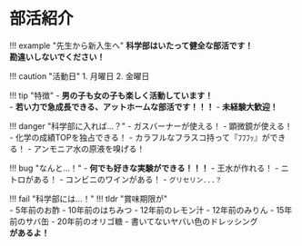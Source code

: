 # 部活紹介
!!! example "先生から新入生へ"
    **科学部はいたって健全な部活です！**  
    **勘違いしないでください！**

!!! caution "活動日"
    1. 月曜日
    2. 金曜日

!!! tip "特徴"
    - **男の子も女の子も楽しく活動しています！**  
    - **若い力で急成長できる、アットホームな部活です！！！**
    - **未経験大歓迎！**

!!! danger "科学部に入れば...？"
    - ガスバーナーが使える！
    - 顕微鏡が使える！
    - 化学の成績TOPを独占できる！
    - カラフルなフラスコ持って『ﾌﾌﾌｯ』ができる！
    - アンモニア水の原液を嗅げる！

!!! bug "なんと...！"
    - **何でも好きな実験ができる！！！**
    - 王水が作れる！
    - ニトロがある！
    - コンビニのワインがある！
    - `グリセリン...？`

!!! fail "科学部には...！"
    !!! tldr "賞味期限が"  
        - 5年前のお酢
        - 10年前のはちみつ
        - 12年前のレモン汁
        - 12年前のみりん
        - 15年前のサバ缶
        - 20年前のオリゴ糖
        - 書いてないヤバい色のドレッシング  
    **があるよ！**
